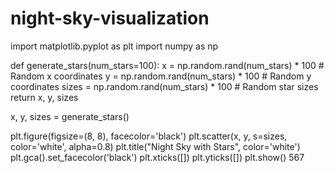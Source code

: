 # night-sky-visualization
import matplotlib.pyplot as plt
import numpy as np

def generate_stars(num_stars=100):
    x = np.random.rand(num_stars) * 100  # Random x coordinates
    y = np.random.rand(num_stars) * 100  # Random y coordinates
    sizes = np.random.rand(num_stars) * 100  # Random star sizes
    return x, y, sizes

x, y, sizes = generate_stars()

plt.figure(figsize=(8, 8), facecolor='black')
plt.scatter(x, y, s=sizes, color='white', alpha=0.8)
plt.title("Night Sky with Stars", color='white')
plt.gca().set_facecolor('black')
plt.xticks([])
plt.yticks([])
plt.show()
567
